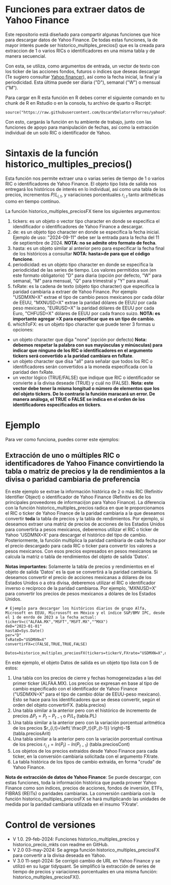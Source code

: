 # Funciones para extraer datos de Yahoo Finance

Este repositorio está diseñado para compartir algunas funciones que hice para descargar datos de Yahoo Finance. De todas estas funciones, la de mayor interés puede ser historico_multiples_precios() que es la creada para extraccion de 1 o varios RICs o identificadores en una misma tabla y de manera secuencial.

Con esta, se utiliza, como argumentos de entrada, un vector de texto con los ticker de las acciones fondos, futuros o índices que deseas descargar (Te sugiero consultar [Yahoo financer](https://finance.yahoo.com)), así como la fecha inicial, la final y la periodicidad. Esta última puede ser diaria ("D"), semanal ("W") o mensual ("M").

Para cargar en R esta función en R debes correr el siguiente comando en tu chunk de R en Rstudio o en la consola, tu archivo de quarto o Rscript:

```{r}
source("https://raw.githubusercontent.com/OscarVDelatorreTorres/yahooFinance/main/datosMultiplesYahooFinance.R")
```
Con esto, cargarás la función en tu ambiente de trabajo, junto con las funciones de apoyo para manipulación de fechas, así como la extracción individual de un solo RIC o identificador de Yahoo.

# Sintaxis de la función historico_multiples_precios()

Esta función nos permite extraer una o varias series de tiempo de 1 o varios RIC o identificadores de Yahoo Finance. El objeto tipo lista de salida nos entregará los históricos de interés en lo individual, asi como una tabla de los precios, incrementos $P/L_{i,t}$, y variaciones porcentuales $r_{i,t}$ tanto aritméticas como en tiempo contínuo.

La función historico_multiples_preciosFX tiene los siguientes argumentos:

1. tickers: es un objeto o vector tipo character en donde se especifica el idendificador o identificadores de Yahoo Finance a descargar.
2. de: es un objeto tipo character en donde se especifica la fecha inicial. Ejemplo de uso: "2024-09-11" debe ser la entrada para la fecha del 11 de septiembre de 2024. **NOTA: no se admite otro formato de fecha**.
3. hasta: es un objeto similar al anterior pero para especificar la fecha final de los históricos a consultar **NOTA: hasta>de para que el código funcione**.
4. periodicidad: es un objeto tipo character en donde se especifica la periodicidad de las series de tiempo. Los valores permitidos son (en este formato obligatorio) "D" para diaria (opción por defecto, "W" para semanal, "M" para mensual, "Q" para trimestral y "Y" para anual.
6. fxRate: es la cadena de texto (objeto tipo character) que especifica la paridad cambiaria a extraer de Yahoo Finance. Por ejemplo "USDMXN=X" extrae el tipo de cambio pesos mexicanos por cada dólar de EEUU, "MXNUSD=X" extrae la paridad dólares de EEUU por cada peso mexicano, "EURUSD=X" la paridad dólares de EEUU por cada Euro, "CHFUSD=X" dólares de EEUU por cada franco suizo. **NOTA: es importante agregar =X para especificar que es un tipo de cambio**.
7. whichToFX: es un objeto tipo character que puede tener 3 formas u opciones:
  - un objeto character que diga "none" (opción por defecto) **Nota: debemos respetar la palabra con sus mayúsculas y minúsculas) para indicar que ninguno de los RIC o identificadores en el argumento tickers será convertido a la paridad cambiara en fxRate**.
  - un objeto character que disa "all" para señalar que todos los RIC o identificadores serán convertidos a la moneda especificada con la paridad den fxRate.
  - un vector lógico (TRUE/FALSE) que indique que RIC o identificador se convierte a la divisa deseade (TRUE) y cuál no (FALSE). **Nota: este vector debe tener la misma longitud o número de elementos que los del objeto tickers. De lo contrario la función maracará un error. De manera análoga, el TRUE o FALSE se indica en el orden de los identificadores especificados en tickers**.

# Ejemplo

Para ver como funciona, puedes correr este ejemplos:

## Extracción de uno o múltiples RIC o identificadores de Yahoo Finance convirtiendo la tabla o matriz de precios y la de rendimientos a la divisa o paridad cambiaria de preferencia

En este ejemplo se extrae la información histórica de 2 o más RIC (Refinitiv Identifier Object) o identificador de Yahoo Finance (Refinitiv es de los principales proveedores de informaci{on para Yahoo Finance). La diferencia con la función historico_multiples_precios radica en que le proporcionamos el RIC o ticker de Yahoo Finance de la paridad cambiaria a la que deseamos convertir **toda** la tabla de precios y la tabla de rendimientos. Por ejemplo, si deseamos extraer una matriz de precios de acciones de los Estados Unidos para convertirla a pesos mexicanos, deberemos utilizar el RIC o ticker de Yahoo 'USDMNX=X' para descargar el histórico del tipo de cambio. Posteriormente, la función multiplica la paridad cambiaria de cada fecha por el precio descargado para cada RIC o ticker para convertir los valores a pesos mexicanos. Con esos precios expresados en pesos mexicanos se calcula la matriz o tabla de rendimientos del objeto de salida 'Datos'.

**Notas importantes:** Solamente la tabla de precios y rendimientos en el objeto de salida 'Datos' es la que se convertirá a la paridad cambiaria. Si deseamos convertir el precio de acciones mexicanas a dólares de los Estados Unidos o a otra divisa, deberemos utilizar el RIC o identificador inverso o recíproco de la paridad cambiaroa. Por ejemplo, 'MXNUSD=X' para convertir los precios de pesos mexicanos a dólares de los Estados Unidos.

```{r}
# Ejemplo para descargar los históricos diarios de grupo Alfa, Microsoft en EEUU, Micrososft en México y el índice S&P/BMV IPC, desde el 1 de enrdo de 2023 a la fecha actual:
tickerV=c("ALFAA.MX","MSFT","MSFT.MX","^MXX")
deD="2023-01-01"
hastaD=Sys.Date()
per="D"
fxRateD="USDMXN=X"
convertirFX=c(FALSE,TRUE,TRUE,FALSE)

Datos=historico_multiples_preciosFX(tickers=tickerV,FXrate="USDMXN=X",de=deD,hasta=hastaD,periodicidad=per,fxRate=fxRateD,whichToFX=convertirFX)
```
En este ejemplo, el objeto Datos de salida es un objeto tipo lista con 5 de estos:

1. Una tabla con los precios de cierre y fechas homogeneizadas a las del primer ticker (ALFAA.MX). Los precios se expresan en base al tipo de cambio especificado con el identificador de Yahoo Finance ("USDMXN=X" para el tipo de cambio dólar de EEUU-peso mexicano). Esto se hace para los identificadores que se desea convertir, según el orden del objeto convertirFX. (tabla.precios)
2. Una tabla similar a la anterior pero con el histórico de incremento de precios $\Delta P_{t}=P_t- P_{t-1}$ o $P/L_{t}$ (tabla.PL)
3. Una tabla similar a la anterior pero con la variación porcentual aritmética de los precios $r_{i,t}=\left( \frac{P_t}{P_{t-1}} \right)-1$ (tabla.preciosArit)
4. Una tabla similar a la anterior pero con la variación porcentual contínua de los precios $r_{i,t}=ln(P_t)-ln(P_{t-1})$ (tabla.preciosCont)
5. Los objetos de los precios extraidos desde Yahoo Finance para cada ticker, en la conversión cambiaria solicitada con el argumento FXrate.
6. La tabla histórica de los tipos de cambio extraída, en forma "cruda" de Yahoo Finance.

**Nota de extracción de datos de Yahoo Finance**: Se puede descargar, con estas funciones, toda la información histórica que pueda proveer Yahoo Finance como son índices, precios de acciones, fondos de inversión, ETFs, FIBRAS (REITs) o paridades cambiarias. La conversión cambiaria con la función historico_multiples_preciosFX se hará multiplicando las unidades de medida por la paridad cambiaria utilizada en el insumo 'FXrate'.

# Control de versiones

- V 1.0. 29-feb-2024: Funciones historico_multiples_precios y historico_precio_mkts con readme en GitHub.
- V 2.0 03-may-2024: Se agrega función historico_multiples_preciosFX para convertir a la divisa deseada en Yahoo.
- V 3.0 11-sept-2024: Se corrigió cambio de URL en Yahoo Finance y se utilizó en su lugar tidyquant. Se simplificó la extracción de series de tiempo de precios y variaciones porcentuales en una misma función: historico_multiples_preciosFX().
